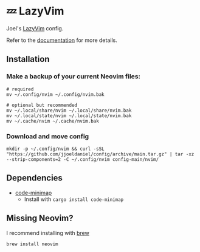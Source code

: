 # 💤 LazyVim

Joel's [LazyVim](https://github.com/LazyVim/LazyVim) config.

Refer to the [documentation](https://lazyvim.github.io/installation) for more details.

## Installation

### Make a backup of your current Neovim files:

```terminal
# required
mv ~/.config/nvim ~/.config/nvim.bak

# optional but recommended
mv ~/.local/share/nvim ~/.local/share/nvim.bak
mv ~/.local/state/nvim ~/.local/state/nvim.bak
mv ~/.cache/nvim ~/.cache/nvim.bak
```

### Download and move config
```terminal
mkdir -p ~/.config/nvim && curl -sSL "https://github.com/jjoeldaniel/config/archive/main.tar.gz" | tar -xz --strip-components=2 -C ~/.config/nvim config-main/nvim/
```

## Dependencies

- [code-minimap](https://github.com/wfxr/code-minimap)
  - Install with `cargo install code-minimap`


## Missing Neovim?

I recommend installing with [brew](https://brew.sh/)

```terminal
brew install neovim
```
